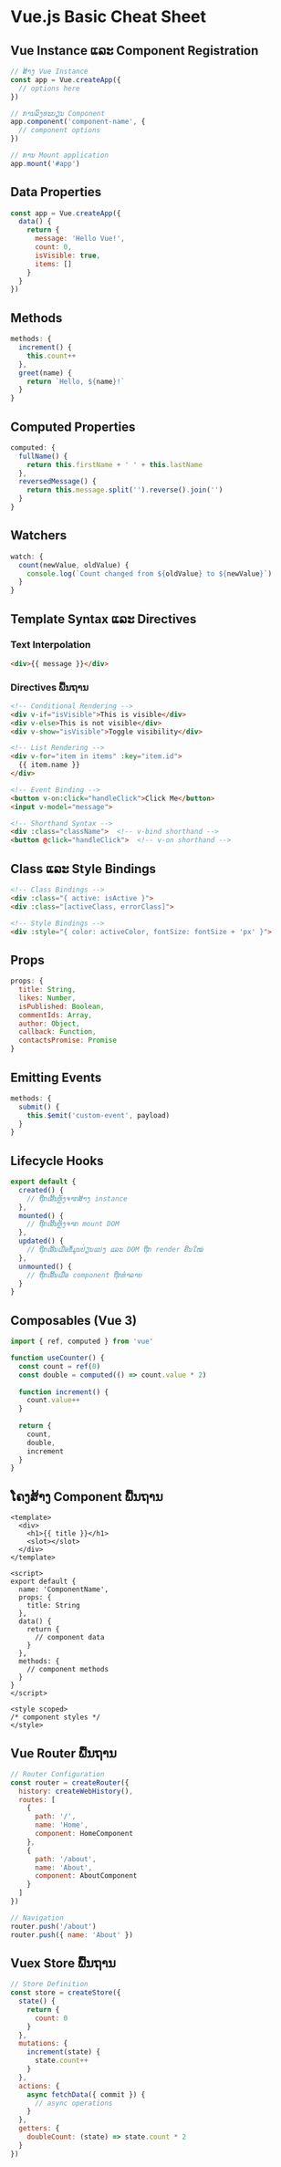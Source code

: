 # Vue.js Basic Cheat Sheet

## Vue Instance ແລະ Component Registration

```javascript
// ສ້າງ Vue Instance
const app = Vue.createApp({
  // options here
})

// ການລົງທະບຽນ Component
app.component('component-name', {
  // component options
})

// ການ Mount application
app.mount('#app')
```

## Data Properties

```javascript
const app = Vue.createApp({
  data() {
    return {
      message: 'Hello Vue!',
      count: 0,
      isVisible: true,
      items: []
    }
  }
})
```

## Methods

```javascript
methods: {
  increment() {
    this.count++
  },
  greet(name) {
    return `Hello, ${name}!`
  }
}
```

## Computed Properties

```javascript
computed: {
  fullName() {
    return this.firstName + ' ' + this.lastName
  },
  reversedMessage() {
    return this.message.split('').reverse().join('')
  }
}
```

## Watchers

```javascript
watch: {
  count(newValue, oldValue) {
    console.log(`Count changed from ${oldValue} to ${newValue}`)
  }
}
```

## Template Syntax ແລະ Directives

### Text Interpolation
```html
<div>{{ message }}</div>
```

### Directives ພື້ນຖານ
```html
<!-- Conditional Rendering -->
<div v-if="isVisible">This is visible</div>
<div v-else>This is not visible</div>
<div v-show="isVisible">Toggle visibility</div>

<!-- List Rendering -->
<div v-for="item in items" :key="item.id">
  {{ item.name }}
</div>

<!-- Event Binding -->
<button v-on:click="handleClick">Click Me</button>
<input v-model="message">

<!-- Shorthand Syntax -->
<div :class="className">  <!-- v-bind shorthand -->
<button @click="handleClick">  <!-- v-on shorthand -->
```

## Class ແລະ Style Bindings

```html
<!-- Class Bindings -->
<div :class="{ active: isActive }">
<div :class="[activeClass, errorClass]">

<!-- Style Bindings -->
<div :style="{ color: activeColor, fontSize: fontSize + 'px' }">
```

## Props

```javascript
props: {
  title: String,
  likes: Number,
  isPublished: Boolean,
  commentIds: Array,
  author: Object,
  callback: Function,
  contactsPromise: Promise
}
```

## Emitting Events

```javascript
methods: {
  submit() {
    this.$emit('custom-event', payload)
  }
}
```

## Lifecycle Hooks

```javascript
export default {
  created() {
    // ຖືກເອີ້ນຫຼັງຈາກສ້າງ instance
  },
  mounted() {
    // ຖືກເອີ້ນຫຼັງຈາກ mount DOM
  },
  updated() {
    // ຖືກເອີ້ນເມື່ອຂໍ້ມູນປ່ຽນແປງ ແລະ DOM ຖືກ render ຄືນໃໝ່
  },
  unmounted() {
    // ຖືກເອີ້ນເມື່ອ component ຖືກທຳລາຍ
  }
}
```

## Composables (Vue 3)

```javascript
import { ref, computed } from 'vue'

function useCounter() {
  const count = ref(0)
  const double = computed(() => count.value * 2)
  
  function increment() {
    count.value++
  }
  
  return {
    count,
    double,
    increment
  }
}
```

## ໂຄງສ້າງ Component ພື້ນຖານ

```vue
<template>
  <div>
    <h1>{{ title }}</h1>
    <slot></slot>
  </div>
</template>

<script>
export default {
  name: 'ComponentName',
  props: {
    title: String
  },
  data() {
    return {
      // component data
    }
  },
  methods: {
    // component methods
  }
}
</script>

<style scoped>
/* component styles */
</style>
```

## Vue Router ພື້ນຖານ

```javascript
// Router Configuration
const router = createRouter({
  history: createWebHistory(),
  routes: [
    {
      path: '/',
      name: 'Home',
      component: HomeComponent
    },
    {
      path: '/about',
      name: 'About',
      component: AboutComponent
    }
  ]
})

// Navigation
router.push('/about')
router.push({ name: 'About' })
```

## Vuex Store ພື້ນຖານ

```javascript
// Store Definition
const store = createStore({
  state() {
    return {
      count: 0
    }
  },
  mutations: {
    increment(state) {
      state.count++
    }
  },
  actions: {
    async fetchData({ commit }) {
      // async operations
    }
  },
  getters: {
    doubleCount: (state) => state.count * 2
  }
})
```